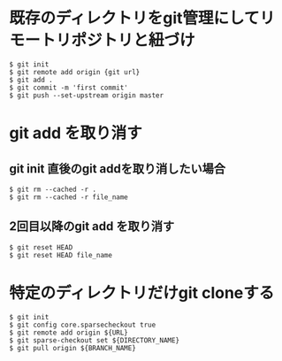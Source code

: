 # 既存のディレクトリをgit管理にしてリモートリポジトリと紐づけ
```
$ git init
$ git remote add origin {git url}
$ git add .
$ git commit -m 'first commit'
$ git push --set-upstream origin master
```

# git add を取り消す
## git init 直後のgit addを取り消したい場合
```
$ git rm --cached -r .
$ git rm --cached -r file_name
```
## 2回目以降のgit add を取り消す
```
$ git reset HEAD
$ git reset HEAD file_name
```

# 特定のディレクトリだけgit cloneする
```
$ git init
$ git config core.sparsecheckout true
$ git remote add origin ${URL}
$ git sparse-checkout set ${DIRECTORY_NAME}
$ git pull origin ${BRANCH_NAME}
```

